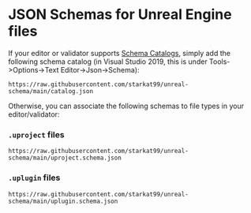 # JSON Schemas for Unreal Engine files

If your editor or validator supports [Schema Catalogs](https://www.schemastore.org/json/), simply add the
following schema catalog (in Visual Studio 2019, this is under Tools->Options->Text Editor->Json->Schema):

```
https://raw.githubusercontent.com/starkat99/unreal-schema/main/catalog.json
```

Otherwise, you can associate the following schemas to file types in your editor/validator:

### `.uproject` files

```
https://raw.githubusercontent.com/starkat99/unreal-schema/main/uproject.schema.json
```

### `.uplugin` files

```
https://raw.githubusercontent.com/starkat99/unreal-schema/main/uplugin.schema.json
```